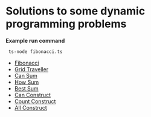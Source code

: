 # Solutions to some dynamic programming problems

__Example run command__
```
 ts-node fibonacci.ts
```

* [Fibonacci](fibonacci.ts)
* [Grid Traveller](grid-traveller.ts)
* [Can Sum](can-sum.ts)
* [How Sum](how-sum.ts)
* [Best Sum](best-sum.ts)
* [Can Construct](can-construct.ts)
* [Count Construct](count-construct.ts)
* [All Construct](all-construct.ts)